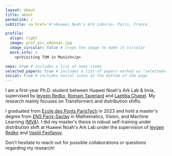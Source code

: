 ```yaml
---
layout: about
title: about
permalink: /
subtitle: <a href='#'>Huawei Noah's Ark Lab</a>. Paris, France.

profile:
  align: right
  image: prof_pic_odonnat.jpg
  image_circular: false # crops the image to make it circular
  more_info: >
    <p>Visiting TUM in Munich</p>

news: true # includes a list of news items
selected_papers: true # includes a list of papers marked as "selected={true}"
social: true # includes social icons at the bottom of the page
---
```


I am a first-year Ph.D. student between Huawei Noah's Ark Lab & Inria, supervised by [Ievgen Redko](https://ievred.github.io/), [Romain Tavenard](https://rtavenar.github.io/research/bio.html) and [Laetitia Chapel](https://people.irisa.fr/Laetitia.Chapel/). My research mainly focuses on Transformers and distribution shifts.

I graduated from [Ecole des Ponts ParisTech](https://en.wikipedia.org/wiki/%C3%89cole_des_ponts_ParisTech) in 2023 and hold a master's degree from [ENS Paris-Saclay](https://ens-paris-saclay.fr/) in Mathematics, Vision, and Machine Learning ([MVA](https://www.master-mva.com/)). I did my master's thesis in robust self-training under distribution shift at Huawei Noah's Ark Lab under the supervision of [Ievgen Redko](https://ievred.github.io/) and [Vasilii Feofanov](https://www.linkedin.com/in/vasilii-feofanov-70748a1b3?originalSubdomain=fr).

Don't hesitate to reach out for possible collaborations or questions regarding my research!
